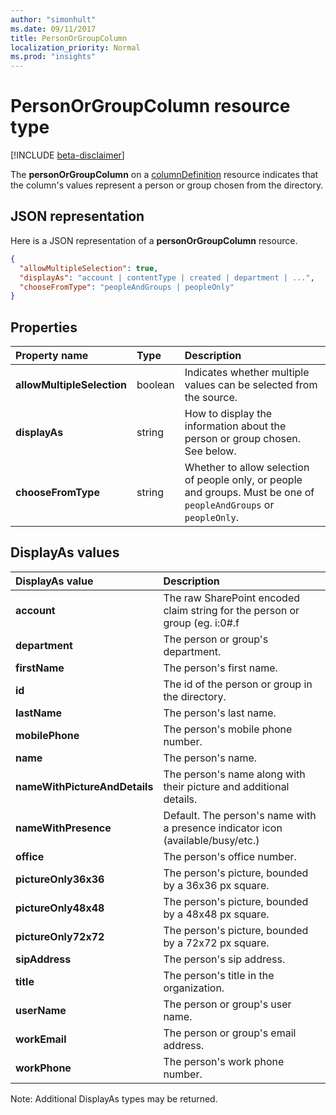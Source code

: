 ```yaml
---
author: "simonhult"
ms.date: 09/11/2017
title: PersonOrGroupColumn
localization_priority: Normal
ms.prod: "insights"
---
```

# PersonOrGroupColumn resource type

[!INCLUDE [beta-disclaimer](../../includes/beta-disclaimer.md)]

The **personOrGroupColumn** on a [columnDefinition](columndefinition.md) resource indicates that the column's values represent a person or group chosen from the directory.

## JSON representation

Here is a JSON representation of a **personOrGroupColumn** resource.
<!-- { "blockType": "resource", "@type": "microsoft.graph.personOrGroupColumn", "@property.aka": "chooseFromType=format" } -->

```json
{
  "allowMultipleSelection": true,
  "displayAs": "account | contentType | created | department | ...",
  "chooseFromType": "peopleAndGroups | peopleOnly"
}
```

## Properties

| Property name              | Type    | Description
|:---------------------------|:--------|:--------------------------------------
| **allowMultipleSelection** | boolean | Indicates whether multiple values can be selected from the source.
| **displayAs**              | string  | How to display the information about the person or group chosen. See below.
| **chooseFromType**         | string  | Whether to allow selection of people only, or people and groups. Must be one of `peopleAndGroups` or `peopleOnly`.

## DisplayAs values

| DisplayAs value               | Description
|:------------------------------|:-----------------------
| **account**                   | The raw SharePoint encoded claim string for the person or group (eg. i:0#.f|membership|jane@contoso.com).
| **department**                | The person or group's department.
| **firstName**                 | The person's first name.
| **id**                        | The id of the person or group in the directory.
| **lastName**                  | The person's last name.
| **mobilePhone**               | The person's mobile phone number.
| **name**                      | The person's name.
| **nameWithPictureAndDetails** | The person's name along with their picture and additional details.
| **nameWithPresence**          | Default. The person's name with a presence indicator icon (available/busy/etc.)
| **office**                    | The person's office number.
| **pictureOnly36x36**          | The person's picture, bounded by a 36x36 px square.
| **pictureOnly48x48**          | The person's picture, bounded by a 48x48 px square.
| **pictureOnly72x72**          | The person's picture, bounded by a 72x72 px square.
| **sipAddress**                | The person's sip address.
| **title**                     | The person's title in the organization.
| **userName**                  | The person or group's user name.
| **workEmail**                 | The person or group's email address.
| **workPhone**                 | The person's work phone number.

Note: Additional DisplayAs types may be returned.

<!--
{
  "type": "#page.annotation",
  "description": "",
  "keywords": "",
  "section": "documentation",
  "tocPath": "Resources/PersonOrGroupColumn",
  "suppressions": []
}
-->
